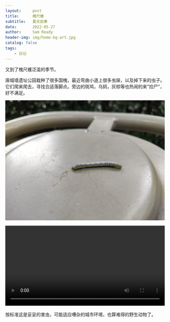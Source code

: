 ```yaml
---
layout:     post
title:      槐尺蠖
subtitle:   夏天前奏
date:       2022-05-27
author:     Sam Ready
header-img: img/home-bg-art.jpg
catalog: false
tags:
    - 日记
---
```


又到了槐尺蠖泛滥的季节。

唐城墙遗址公园栽种了很多国槐，最近弯曲小道上很多虫屎，以及掉下来的虫子。它们爬来爬去，寻找合适落脚点。旁边的斑鸠，乌鸫，灰椋等也热闹的来"捡尸"，好不满足。

![槐尺蠖](/img-post/IMG_20220527_123550.jpg)

<video width="100%" controls autoplay src="/img-post/VID_20220528_115917.mp4"></video>

按标准这是妥妥的害虫，可能适应嘈杂的城市环境，也算难得的野生动物了。